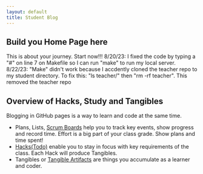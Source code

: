```yaml
---
layout: default
title: Student Blog
---
```



## Build you Home Page here 
This is about your journey. Start now!!!
 8/20/23: I fixed the code by typing a "#" on line 7 on Makefile so I can run "make" to run my local server. 
 8/22/23: "Make" didn't work because I accdently cloned the teacher repo to my student directory. To fix this: "ls teacher/" then "rm -rf teacher". This removed the teacher repo

## Overview of Hacks, Study and Tangibles
Blogging in GitHub pages is a way to learn and code at the same time. 

- Plans, Lists, [Scrum Boards](https://clickup.com/blog/scrum-board/) help you to track key events, show progress and record time.  Effort is a big part of your class grade.  Show plans and time spent!
- [Hacks(Todo)](https://levelup.gitconnected.com/six-ultimate-daily-hacks-for-every-programmer-60f5f10feae) enable you to stay in focus with key requirements of the class.  Each Hack will produce Tangibles.
- Tangibles or [Tangible Artifacts](https://en.wikipedia.org/wiki/Artifact_(software_development)) are things you accumulate as a learner and coder. 

